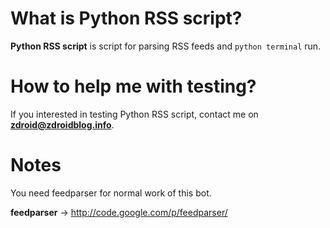 # What is Python RSS script?

**Python RSS script** is script for parsing RSS feeds and `python terminal` run.

# How to help me with testing?

If you interested in testing Python RSS script, contact me on **zdroid@zdroidblog.info**.

# Notes

You need feedparser for normal work of this bot.

<b>feedparser</b> → http://code.google.com/p/feedparser/

